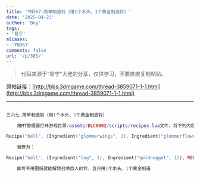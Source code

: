 ```yaml
---
title: 'YN367-简单制造铃（用1个木头、1个黄金制造铃）'
date: '2025-04-23'
author: 'Bny'
tags:
- '易宁'
aliases:
- 'YN367'
comments: false
url: '/p/385/'
---
```


> 代码来源于“易宁”大佬的分享，仅供学习，不要直接复制粘贴。

原帖链接：[http://bbs.3dmgame.com/thread-3859071-1-1.html](http://bbs.3dmgame.com/thread-3859071-1-1.html)

---

```lua  

三六七.简单制造铃（用1个木头、1个黄金制造铃）

	用MT管理器打开游戏目录/assets/DLC0002/scripts/recipes.lua文件，将下列内容：

Recipe("bell", {Ingredient("glommerwings", 1), Ingredient("glommerflower", 1)}, RECIPETABS.MAGIC,  TECH.LOST)

	替换为：

Recipe("bell", {Ingredient("log", 1), Ingredient("goldnugget", 1)}, RECIPETABS.MAGIC, TECH.NONE)

	即可不用图纸就能解锁召唤巨人的铃，且只用1个木头、1个黄金制造

```  


